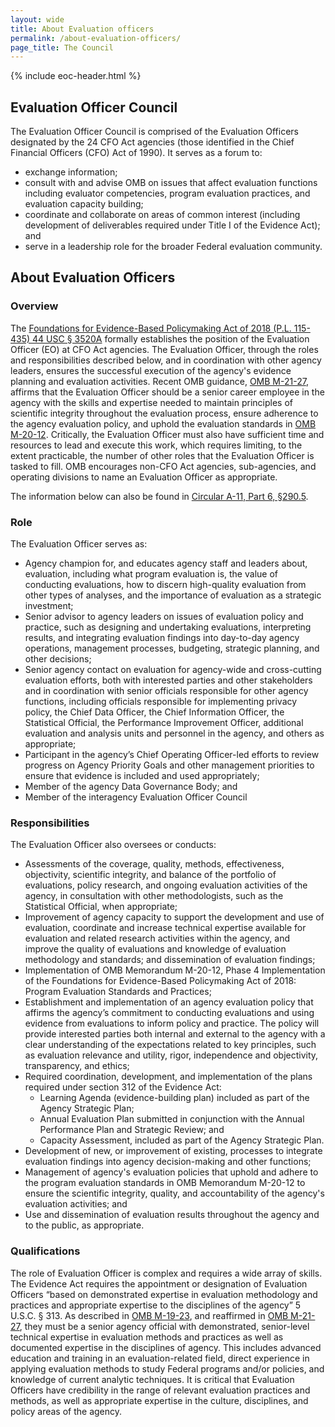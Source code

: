 ```yaml
---
layout: wide
title: About Evaluation officers
permalink: /about-evaluation-officers/
page_title: The Council
---
```

<div class="usa-layout-docs">
  {% include eoc-header.html %}
  <div class="grid-container">
    <div class="grid-row grid-gap">
      <div>
        <h2>Evaluation Officer Council</h2>
        <p>The Evaluation Officer Council is comprised of the Evaluation Officers designated by the 24 CFO Act agencies (those identified in the Chief Financial Officers (CFO) Act of 1990). It serves as a forum to:</p>
        <ul>
          <li>exchange information;</li>
          <li>consult with and advise OMB on issues that affect evaluation functions including evaluator competencies, program evaluation practices, and evaluation capacity building;</li>
          <li>coordinate and collaborate on areas of common interest (including development of deliverables required under Title I of the Evidence Act); and</li> 
          <li>serve in a leadership role for the broader Federal evaluation community.</li>
        </ul>
        <h2>About Evaluation Officers</h2>
        <h3>Overview</h3>
        <p>
        The <a href="https://www.congress.gov/bill/115th-congress/house-bill/4174/text " target="_blank">Foundations for Evidence-Based Policymaking Act of 2018 (P.L. 115-435) 44 USC § 3520A</a> formally establishes the position of the Evaluation Officer (EO) at CFO Act agencies. The Evaluation Officer, through the roles and responsibilities described below, and in coordination with other agency leaders, ensures the successful execution of the agency's evidence planning and evaluation activities. Recent OMB guidance, <a href="https://www.whitehouse.gov/wp-content/uploads/2020/03/M-20-12.pdf" target="_blank">OMB M-21-27</a>, affirms that the Evaluation Officer should be a senior career employee in the agency with the skills and expertise needed to maintain principles of scientific integrity throughout the evaluation process, ensure adherence to the agency evaluation policy, and uphold the evaluation standards in <a href="https://www.whitehouse.gov/wp-content/uploads/2020/03/M-20-12.pdf" target="_blank">OMB M-20-12</a>. Critically, the Evaluation Officer must also have sufficient time and resources to lead and execute this work, which requires limiting, to the extent practicable, the number of other roles that the Evaluation Officer is tasked to fill. OMB encourages non-CFO Act agencies, sub-agencies, and operating divisions to name an Evaluation Officer as appropriate.
        </p>
        <p>The information below can also be found in <a href="https://www.whitehouse.gov/wp-content/uploads/2018/06/a11.pdf#page=638" target="_blank">Circular A-11, Part 6, §290.5</a>.</p>
        <h3>Role</h3>
        The Evaluation Officer serves as:
        <ul class="margin-top-0">
            <li>
            Agency champion for, and educates agency staff and leaders about, evaluation, including what program evaluation is, the value of conducting evaluations, how to discern high-quality evaluation from other types of analyses, and the importance of evaluation as a strategic investment;
            </li>
            <li>
            Senior advisor to agency leaders on issues of evaluation policy and practice, such as designing and undertaking evaluations, interpreting results, and integrating evaluation findings into day-to-day agency operations, management processes, budgeting, strategic planning, and other decisions;
            </li>
            <li>
            Senior agency contact on evaluation for agency-wide and cross-cutting evaluation efforts, both with interested parties and other stakeholders and in coordination with senior officials responsible for other agency functions, including officials responsible for implementing privacy policy, the Chief Data Officer, the Chief Information Officer, the Statistical Official, the Performance Improvement Officer, additional evaluation and analysis units and personnel in the agency, and others as appropriate;
            </li>
            <li>
            Participant in the agency’s Chief Operating Officer-led efforts to review progress on Agency Priority Goals and other management priorities to ensure that evidence is included and used appropriately;
            </li>
            <li>
            Member of the agency Data Governance Body; and
            </li>
            <li>
            Member of the interagency Evaluation Officer Council
            </li>
        </ul>
        <h3>Responsibilities</h3>
        The Evaluation Officer also oversees or conducts:
        <ul class="margin-top-0">
          <li>
          Assessments of the coverage, quality, methods, effectiveness, objectivity, scientific integrity, and balance of the portfolio of evaluations, policy research, and ongoing evaluation activities of the agency, in consultation with other methodologists, such as the Statistical Official, when appropriate;
          </li>
          <li>
          Improvement of agency capacity to support the development and use of evaluation, coordinate and increase technical expertise available for evaluation and related research activities within the agency, and improve the quality of evaluations and knowledge of evaluation methodology and standards; and dissemination of evaluation findings;
          </li>
          <li>
          Implementation of OMB Memorandum M-20-12, Phase 4 Implementation of the Foundations for Evidence-Based Policymaking Act of 2018: Program Evaluation Standards and Practices;
          </li>
          <li>
          Establishment and implementation of an agency evaluation policy that affirms the agency’s commitment to conducting evaluations and using evidence from evaluations to inform policy and practice. The policy will provide interested parties both internal and external to the agency with a clear understanding of the expectations related to key principles, such as evaluation relevance and utility, rigor, independence and objectivity, transparency, and ethics;
          </li>
          <li>
          Required coordination, development, and implementation of the plans required under section 312 of the Evidence Act:
              <ul>
                  <li>Learning Agenda (evidence-building plan) included as part of the Agency Strategic Plan;</li>
                  <li>Annual Evaluation Plan submitted in conjunction with the Annual Performance Plan and Strategic Review; and</li>
                  <li>Capacity Assessment, included as part of the Agency Strategic Plan.</li>
              </ul>
          </li>
          <li>
          Development of new, or improvement of existing, processes to integrate evaluation findings into agency decision-making and other functions;
          </li>
          <li>
          Management of agency's evaluation policies that uphold and adhere to the program evaluation standards in OMB Memorandum M-20-12 to ensure the scientific integrity, quality, and accountability of the agency's evaluation activities; and
          </li>
          <li>
          Use and dissemination of evaluation results throughout the agency and to the public, as appropriate.
          </li>
        </ul>
        <h3>Qualifications</h3>
        <p>
        The role of Evaluation Officer is complex and requires a wide array of skills. The Evidence Act requires the appointment or designation of Evaluation Officers “based on demonstrated expertise in evaluation methodology and practices and appropriate expertise to the disciplines of the agency” 5 U.S.C. § 313. As described in <a href="https://www.whitehouse.gov/wp-content/uploads/2019/07/M-19-23.pdf" target="_blank">OMB M-19-23</a>, and reaffirmed in <a href="https://www.whitehouse.gov/wp-content/uploads/2021/06/M-21-27.pdf" target="_blank">OMB M-21-27</a>, they must be a senior agency official with demonstrated, senior-level technical expertise in evaluation methods and practices as well as documented expertise in the disciplines of agency.  This includes advanced education and training in an evaluation-related field, direct experience in applying evaluation methods to study Federal programs and/or policies, and knowledge of current analytic techniques. It is critical that Evaluation Officers have credibility in the range of relevant evaluation practices and methods, as well as appropriate expertise in the culture, disciplines, and policy areas of the agency.
        </p>
      </div>
    </div>
  </div>
</div>
